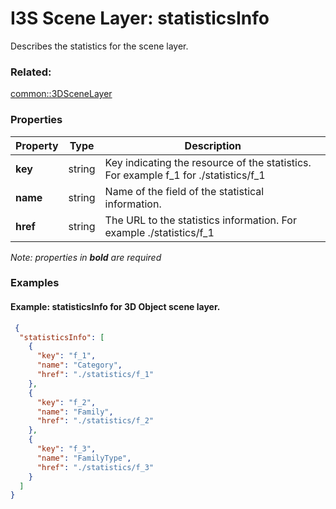 # I3S Scene Layer: statisticsInfo

Describes the statistics for the scene layer.

### Related:

[common::3DSceneLayer](3DSceneLayer.md)
### Properties

| Property | Type | Description |
| --- | --- | --- |
| **key** | string | Key indicating the resource of the statistics. For example f_1 for  ./statistics/f_1 |
| **name** | string | Name of the field of the statistical information. |
| **href** | string | The URL to the statistics information. For example ./statistics/f_1 |

*Note: properties in **bold** are required*

### Examples 

#### Example: statisticsInfo for 3D Object scene layer. 

```json
 {
  "statisticsInfo": [
    {
      "key": "f_1",
      "name": "Category",
      "href": "./statistics/f_1"
    },
    {
      "key": "f_2",
      "name": "Family",
      "href": "./statistics/f_2"
    },
    {
      "key": "f_3",
      "name": "FamilyType",
      "href": "./statistics/f_3"
    }
  ]
} 
```

